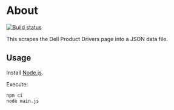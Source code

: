 # About

[![Build status](https://github.com/misterobots/driver_scraping/workflows/build/badge.svg)](https://github.com/rgl/driver_scraping/actions?query=workflow%3Abuild)

This scrapes the Dell Product Drivers page into a JSON data file.

## Usage

Install [Node.js](https://nodejs.org).

Execute:

```bash
npm ci
node main.js
```
